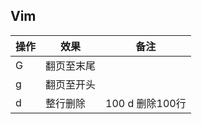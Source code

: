 ## Vim 



| 操作 | 效果       | 备注            |
| ---- | ---------- | --------------- |
| G    | 翻页至末尾 |                 |
| g    | 翻页至开头 |                 |
| d    | 整行删除   | 100 d 删除100行 |

